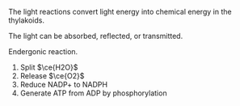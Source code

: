 The light reactions convert light energy into chemical energy in the thylakoids. 

The light can be absorbed, reflected, or transmitted. 

Endergonic reaction.

1. Split $\ce{H2O}$
2. Release $\ce{O2}$
3. Reduce NADP+ to NADPH
4. Generate ATP from ADP by phosphorylation